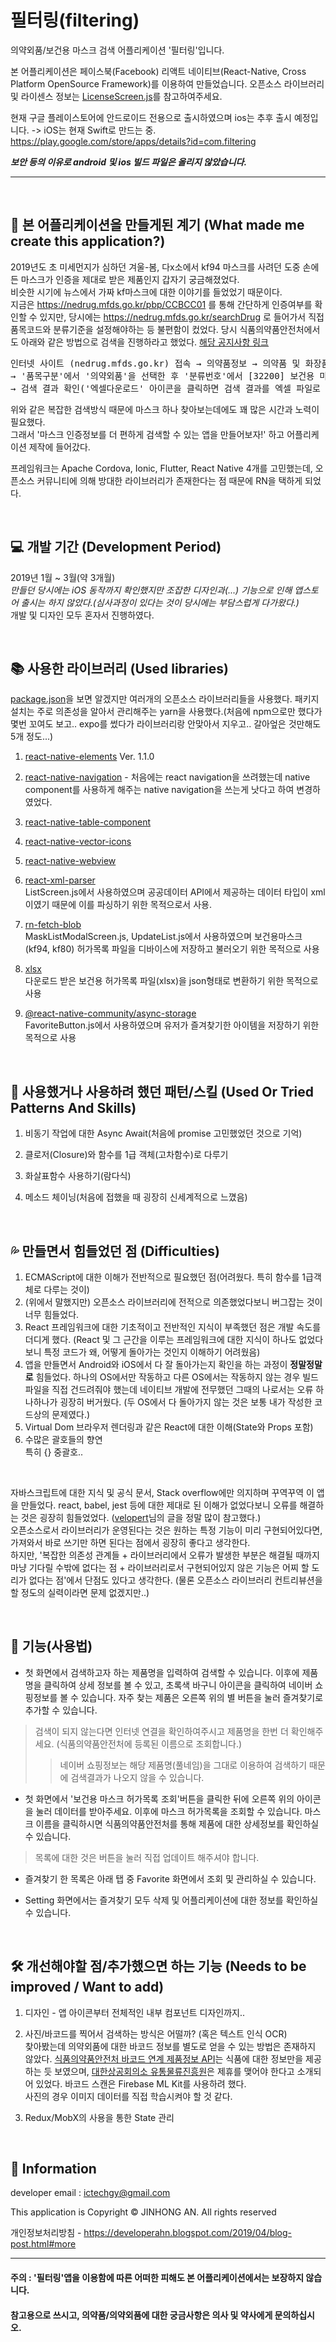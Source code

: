 # 필터링(filtering)
의약외품/보건용 마스크 검색 어플리케이션 '필터링'입니다.

본 어플리케이션은 페이스북(Facebook) 리액트 네이티브(React-Native, Cross Platform OpenSource Framework)를 이용하여 만들었습니다.
오픈소스 라이브러리 및 라이센스 정보는 [LicenseScreen.js](https://github.com/ictechgy/filtering/blob/master/src/screens/LicenseScreen.js)를 참고하여주세요.


현재 구글 플레이스토어에 안드로이드 전용으로 출시하였으며 ios는 추후 출시 예정입니다. -> iOS는 현재 Swift로 만드는 중.   
<a href="https://play.google.com/store/apps/details?id=com.filtering">https://play.google.com/store/apps/details?id=com.filtering</a>


***보안 등의 이유로 android 및 ios 빌드 파일은 올리지 않았습니다.***
   <hr/>   
   &nbsp;   
   
## 🤔 본 어플리케이션을 만들게된 계기 (What made me create this application?)
2019년도 초 미세먼지가 심하던 겨울-봄, 다x소에서 kf94 마스크를 사려던 도중 손에 든 마스크가 인증을 제대로 받은 제품인지 갑자기 궁금해졌었다.   
비슷한 시기에 뉴스에서 가짜 kf마스크에 대한 이야기를 들었었기 때문이다.   
지금은 https://nedrug.mfds.go.kr/pbp/CCBCC01 를 통해 간단하게 인증여부를 확인할 수 있지만, 당시에는 https://nedrug.mfds.go.kr/searchDrug 로 들어가서 직접 품목코드와 분류기준을 설정해야하는 등 불편함이 컸었다. 당시 식품의약품안전처에서도 아래와 같은 방법으로 검색을 진행하라고 했었다. [해당 공지사항 링크](https://mfds.go.kr/brd/m_578/view.do?seq=41845&srchFr=&srchTo=&srchWord=&srchTp=&itm_seq_1=0&itm_seq_2=0&multi_itm_seq=0&company_cd=&company_nm=&page=1)
<pre>
인터넷 사이트 (nedrug.mfds.go.kr) 접속 → 의약품정보 → 의약품 및 화장품 허가 정보 - 의약품 등 정보검색
→ '품목구분'에서 '의약외품'을 선택한 후 '분류번호'에서 [32200] 보건용 마스크 선택 → '검색' 아이콘 클릭
→ 검색 결과 확인('엑셀다운로드' 아이콘을 클릭하면 검색 결과를 엑셀 파일로 내려받을 수 있음)
</pre>
   
위와 같은 복잡한 검색방식 때문에 마스크 하나 찾아보는데에도 꽤 많은 시간과 노력이 필요했다.   
그래서 '마스크 인증정보를 더 편하게 검색할 수 있는 앱을 만들어보자!' 하고 어플리케이션 제작에 들어갔다.      
   
   
프레임워크는 Apache Cordova, Ionic, Flutter, React Native 4개를 고민했는데, 오픈소스 커뮤니티에 의해 방대한 라이브러리가 존재한다는 점 때문에 RN을 택하게 되었다.
   
   &nbsp;   
   
## 💻 개발 기간 (Development Period)
2019년 1월 ~ 3월(약 3개월)   
*만들던 당시에는 iOS 동작까지 확인했지만 조잡한 디자인과(...) 기능으로 인해 앱스토어 출시는 하지 않았다.(심사과정이 있다는 것이 당시에는 부담스럽게 다가왔다.)*   
개발 및 디자인 모두 혼자서 진행하였다.   
   
   &nbsp;   
   
## 📚 사용한 라이브러리 (Used libraries)
[package.json](https://github.com/ictechgy/filtering/blob/master/package.json)을 보면 알겠지만 여러개의 오픈소스 라이브러리들을 사용했다. 패키지 설치는 주로 의존성을 알아서 관리해주는 yarn을 사용했다.(처음에 npm으로만 했다가 몇번 꼬여도 보고.. expo를 썼다가 라이브러리랑 안맞아서 지우고.. 갈아엎은 것만해도 5개 정도...)
1. [react-native-elements](https://reactnativeelements.com/) Ver. 1.1.0 
2. [react-native-navigation](https://github.com/wix/react-native-navigation) - 처음에는 react navigation을 쓰려했는데 native component를 사용하게 해주는 native navigation을 쓰는게 낫다고 하여 변경하였었다.   
3. [react-native-table-component](https://github.com/Gil2015/react-native-table-component) 
4. [react-native-vector-icons](https://github.com/oblador/react-native-vector-icons)
5. [react-native-webview](https://github.com/react-native-webview/react-native-webview)
6. [react-xml-parser](https://www.npmjs.com/package/react-xml-parser)   
ListScreen.js에서 사용하였으며 공공데이터 API에서 제공하는 데이터 타입이 xml이였기 때문에 이를 파싱하기 위한 목적으로서 사용.
7. [rn-fetch-blob](https://github.com/joltup/rn-fetch-blob)   
MaskListModalScreen.js, UpdateList.js에서 사용하였으며 보건용마스크(kf94, kf80) 허가목록 파일을 디바이스에 저장하고 불러오기 위한 목적으로 사용
8. [xlsx](https://www.npmjs.com/package/xlsx)   
다운로드 받은 보건용 허가목록 파일(xlsx)을 json형태로 변환하기 위한 목적으로 사용
9. [@react-native-community/async-storage](https://github.com/react-native-async-storage/async-storage)   
FavoriteButton.js에서 사용하였으며 유저가 즐겨찾기한 아이템을 저장하기 위한 목적으로 사용   
   
   
   &nbsp;   
   
## 🚀 사용했거나 사용하려 했던 패턴/스킬 (Used Or Tried Patterns And Skills)
1. 비동기 작업에 대한 Async Await(처음에 promise 고민했었던 것으로 기억)
2. 클로저(Closure)와 함수를 1급 객체(고차함수)로 다루기
3. 화살표함수 사용하기(람다식)
4. 메소드 체이닝(처음에 접했을 때 굉장히 신세계적으로 느꼈음)
   
   &nbsp;   
   
## 💦 만들면서 힘들었던 점 (Difficulties)
1. ECMAScript에 대한 이해가 전반적으로 필요했던 점(어려웠다. 특히 함수를 1급객체로 다루는 것이)
2. (위에서 말했지만) 오픈소스 라이브러리에 전적으로 의존했었다보니 버그잡는 것이 너무 힘들었다.
3. React 프레임워크에 대한 기초적이고 전반적인 지식이 부족했던 점은 개발 속도를 더디게 했다. (React 및 그 근간을 이루는 프레임워크에 대한 지식이 하나도 없었다보니 특정 코드가 왜, 어떻게 돌아가는 것인지 이해하기 어려웠음)
4. 앱을 만들면서 Android와 iOS에서 다 잘 돌아가는지 확인을 하는 과정이 **정말정말로** 힘들었다. 하나의 OS에서만 작동하고 다른 OS에서는 작동하지 않는 경우 빌드파일을 직접 건드려줘야 했는데 네이티브 개발에 전무했던 그때의 나로서는 오류 하나하나가 굉장히 버거웠다. (두 OS에서 다 돌아가지 않는 것은 보통 내가 작성한 코드상의 문제였다.) 
5. Virtual Dom 브라우저 렌더링과 같은 React에 대한 이해(State와 Props 포함)
6. 수많은 괄호들의 향연   
특히 {} 중괄호..   
   
&nbsp;   
   
자바스크립트에 대한 지식 및 공식 문서, Stack overflow에만 의지하며 꾸역꾸역 이 앱을 만들었다. react, babel, jest 등에 대한 제대로 된 이해가 없었다보니 오류를 해결하는 것은 굉장히 힘들었었다. ([velopert](https://velopert.com/)님의 글을 정말 많이 참고했다.)   
오픈소스로서 라이브러리가 운영된다는 것은 원하는 특정 기능이 미리 구현되어있다면, 가져와서 바로 쓰기만 하면 된다는 점에서 굉장히 좋다고 생각한다.   
하지만, '복잡한 의존성 관계들 + 라이브러리에서 오류가 발생한 부분은 해결될 때까지 마냥 기다릴 수밖에 없다는 점 + 라이브러리로서 구현되어있지 않은 기능은 어찌 할 도리가 없다는 점'에서 단점도 있다고 생각한다. (물론 오픈소스 라이브러리 컨트리뷰션을 할 정도의 실력이라면 문제 없겠지만..)   
   
   &nbsp;   
   
## 💬 기능(사용법) 

* 첫 화면에서 검색하고자 하는 제품명을 입력하여 검색할 수 있습니다.
이후에 제품명을 클릭하여 상세 정보를 볼 수 있고, 초록색 바구니 아이콘을 클릭하여 네이버 쇼핑정보를 볼 수 있습니다. 자주 찾는 제품은 오른쪽 위의 별 버튼을 눌러 즐겨찾기로 추가할 수 있습니다.

>검색이 되지 않는다면 인터넷 연결을 확인하여주시고 제품명을 한번 더 확인해주세요. (식품의약품안전처에 등록된 이름으로 조회합니다.)
>>네이버 쇼핑정보는 해당 제품명(풀네임)을 그대로 이용하여 검색하기 때문에 검색결과가 나오지 않을 수 있습니다.


* 첫 화면에서 '보건용 마스크 허가목록 조회'버튼을 클릭한 뒤에 오른쪽 위의 아이콘을 눌러 데이터를 받아주세요. 이후에 마스크 허가목록을 조회할 수 있습니다.
마스크 이름을 클릭하시면 식품의약품안전처를 통해 제품에 대한 상세정보를 확인하실 수 있습니다.
>목록에 대한 것은 버튼을 눌러 직접 업데이트 해주셔야 합니다.

* 즐겨찾기 한 목록은 아래 탭 중 Favorite 화면에서 조회 및 관리하실 수 있습니다.

* Setting 화면에서는 즐겨찾기 모두 삭제 및 어플리케이션에 대한 정보를 확인하실 수 있습니다.
   
   &nbsp;   
   
## 🛠 개선해야할 점/추가했으면 하는 기능 (Needs to be improved / Want to add)
1. 디자인 - 앱 아이콘부터 전체적인 내부 컴포넌트 디자인까지..
2. 사진/바코드를 찍어서 검색하는 방식은 어떨까? (혹은 텍스트 인식 OCR)   
찾아봤는데 의약외품에 대한 바코드 정보를 별도로 얻을 수 있는 방법은 존재하지 않았다. [식품의약품안전처 바코드 연계 제품정보 API](http://www.foodsafetykorea.go.kr/api/openApiInfo.do?menu_grp=MENU_GRP31&menu_no=661&show_cnt=10&start_idx=1&svc_no=C005)는 식품에 대한 정보만을 제공하는 듯 보였으며, [대한상공회의소 유통물류진흥원](http://www.gs1kr.org/Service/Service/appl/05.asp)은 제휴를 맺어야 한다고 소개되어 있었다. 바코드 스캔은 Firebase ML Kit를 사용하려 했다.   
사진의 경우 이미지 데이터를 직접 학습시켜야 할 것 같다.   
3. Redux/MobX의 사용을 통한 State 관리
   
   &nbsp;   
   
## 📝 Information
developer email : ictechgy@gmail.com

This application is Copyright © JINHONG AN. All rights reserved

개인정보처리방침 - 
https://developerahn.blogspot.com/2019/04/blog-post.html#more

<hr/>

#### 주의 : '필터링'앱을 이용함에 따른 어떠한 피해도 본 어플리케이션에서는 보장하지 않습니다. 
#### 참고용으로 쓰시고, 의약품/의약외품에 대한 궁금사항은 의사 및 약사에게 문의하십시오.
